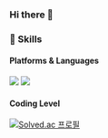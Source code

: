 ### Hi there 👋

### 💪 Skills

#### Platforms & Languages
<img src="https://img.shields.io/badge/Python-3776AB?style=flat-square&logo=Python&logoColor=white"/> <img src="https://img.shields.io/badge/Kaggle-20BEFF?style=flat-square&logo=Kaggle&logoColor=white"/>

#### Coding Level
[![Solved.ac
프로필](http://mazassumnida.wtf/api/v2/generate_badge?boj=shlf6673)](https://solved.ac/shlf6673)

<!--
**GinToFim/GinToFim** is a ✨ _special_ ✨ repository because its `README.md` (this file) appears on your GitHub profile.

Here are some ideas to get you started:

- 🔭 I’m currently working on ...
- 🌱 I’m currently learning ...
- 👯 I’m looking to collaborate on ...
- 🤔 I’m looking for help with ...
- 💬 Ask me about ...
- 📫 How to reach me: ...
- 😄 Pronouns: ...
- ⚡ Fun fact: ...

- references 
  https://github.com/cowkite
  http://blog.cowkite.com/blog/2102241544/
  


-->
